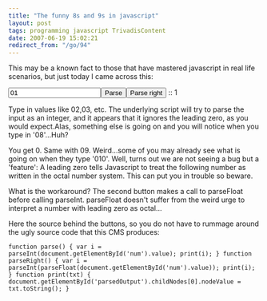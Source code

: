 ```yaml
---
title: "The funny 8s and 9s in javascript"
layout: post
tags: programming javascript TrivadisContent
date: 2007-06-19 15:02:21
redirect_from: "/go/94"
---
```


This may be a known fact to those that have mastered javascript in real life scenarios, but just today I came across this:

<script language="javascript">
function parse() {
  var i = parseInt(document.getElementById('num').value);
  print(i);
}
function parseRight() {
  var i = parseInt(parseFloat(document.getElementById('num').value));
  print(i);
}
function print(txt) {
  document.getElementById('parsedOutput').childNodes[0].nodeValue = txt.toString();
}
</script>

<input type="text" value="01" id="num"><input type="button" value="Parse" onclick="parse();return false;"><input type="button" value="Parse right" onclick="parseRight();return false;"> :: <span id="parsedOutput">1</span>

Type in values like 02,03, etc. The underlying script will try to parse the input as an integer, and it appears that it ignores the leading zero, as you would expect.Alas, something else is going on and you will notice when you type in '08'...Huh?

You get 0. Same with 09. Weird...some of you may already see what is going on when they type '010'. Well, turns out we are not seeing a bug but a 'feature': A leading zero tells Javascript to treat the following number as written in the octal number system. This can put you in trouble so beware.

What is the workaround? The second button makes a call to parseFloat before calling parseInt. parseFloat doesn't suffer from the weird urge to interpret a number with leading zero as octal...

Here the source behind the buttons, so you do not have to rummage around the ugly source code that this CMS produces:

`
function parse() {
  var i = parseInt(document.getElementById('num').value);
  print(i);
}
function parseRight() {
  var i = parseInt(parseFloat(document.getElementById('num').value));
  print(i);
}
function print(txt) {
  document.getElementById('parsedOutput').childNodes[0].nodeValue = txt.toString();
}
`